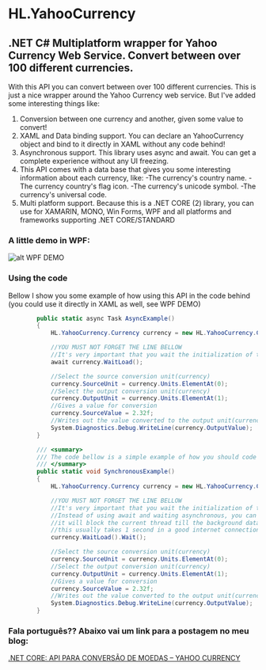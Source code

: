 # HL.YahooCurrency
## .NET C# Multiplatform wrapper for Yahoo Currency Web Service. Convert between over 100 different currencies.

With this API you can convert between over 100 different currencies.
This is just a nice wrapper around the Yahoo Currency web service. But I've added some interesting things like:

1. Conversion between one currency and another, given some value to convert!
2. XAML and Data binding support. You can declare an YahooCurrency object and bind to it directly in XAML without any code behind!
3. Asynchronous support. This library uses async and await. You can get a complete experience without any UI freezing.
4. This API comes with a data base that gives you some interesting information about each currency, like:
   -The currency's country name.
   -The currency country's flag icon.
   -The currency's unicode symbol.
   -The currency's universal code.
5. Multi platform support. Because this is a .NET CORE (2) library, you can use for XAMARIN, MONO, Win Forms, WPF and all platforms and frameworks supporting .NET CORE/STANDARD

### A little demo in WPF:

![alt WPF DEMO](https://herbertdotlausmann.files.wordpress.com/2017/11/yahoo-currency.gif)

### Using the code
Bellow I show you some example of how using this API in the code behind (you could use it directly in XAML as well, see WPF DEMO)
```csharp
        public static async Task AsyncExample()
        {
            HL.YahooCurrency.Currency currency = new HL.YahooCurrency.Currency();

            //YOU MUST NOT FORGET THE LINE BELLOW
            //It's very important that you wait the initialization of this object
            await currency.WaitLoad();

            //Select the source conversion unit(currency)
            currency.SourceUnit = currency.Units.ElementAt(0);
            //Select the output conversion unit(currency)
            currency.OutputUnit = currency.Units.ElementAt(1);
            //Gives a value for conversion
            currency.SourceValue = 2.32f;
            //Writes out the value converted to the output unit(currency)
            System.Diagnostics.Debug.WriteLine(currency.OutputValue);
        }

        /// <summary>
        /// The code bellow is a simple example of how you should code (Synchronous)
        /// </summary>
        public static void SynchronousExample()
        {
            HL.YahooCurrency.Currency currency = new HL.YahooCurrency.Currency();

            //YOU MUST NOT FORGET THE LINE BELLOW
            //It's very important that you wait the initialization of this object
            //Instead of using await and waiting asynchronous, you can use .Wait() and
            //it will block the current thread till the background data gets all downloaded and parsed
            //this usually takes 1 second in a good internet connection but, in a modest environment, it can take lik 6 seconds
            currency.WaitLoad().Wait();

            //Select the source conversion unit(currency)
            currency.SourceUnit = currency.Units.ElementAt(0);
            //Select the output conversion unit(currency)
            currency.OutputUnit = currency.Units.ElementAt(1);
            //Gives a value for conversion
            currency.SourceValue = 2.32f;
            //Writes out the value converted to the output unit(currency)
            System.Diagnostics.Debug.WriteLine(currency.OutputValue);
        }
```

### Fala português?? Abaixo vai um link para a postagem no meu blog:
[.NET CORE: API PARA CONVERSÃO DE MOEDAS – YAHOO CURRENCY](https://herbertdotlausmann.wordpress.com/2017/11/08/net-core-api-para-conversao-de-moedas-yahoo-currency/)
